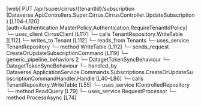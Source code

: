 [web] PUT /api/super/cirrus/{tenantId}/subscription  (Dataverse.Api.Controllers.Super.Cirrus.CirrusController.UpdateSubscription)  [L104–L120] [auth=Authentication.MasterPolicy,Authentication.RequireTenantIdPolicy]
  └─ uses_client CirrusClient [L117]
  └─ calls TenantRepository.WriteTable [L112]
  └─ writes_to Tenant [L112]
    └─ reads_from Tenants
  └─ uses_service TenantRepository
    └─ method WriteTable [L112]
  └─ sends_request CreateOrUpdateSubscriptionCommand [L119]
    └─ generic_pipeline_behaviors 2
      └─ DatagetTokenSyncBehaviour
      └─ DatagetTokenSyncBehaviour
    └─ handled_by Dataverse.ApplicationService.Commands.Subscriptions.CreateOrUpdateSubscriptionCommandHandler.Handle [L40–L86]
      └─ calls TenantRepository.WriteTable [L55]
      └─ uses_service IControlledRepository<DocumentStore>
        └─ method ReadQuery [L79]
      └─ uses_service RequestProcessor
        └─ method ProcessAsync [L74]

